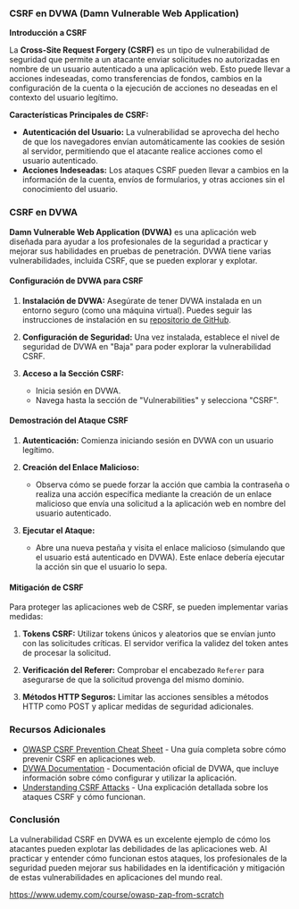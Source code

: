 ### CSRF en DVWA (Damn Vulnerable Web Application)

**Introducción a CSRF**

La **Cross-Site Request Forgery (CSRF)** es un tipo de vulnerabilidad de seguridad que permite a un atacante enviar solicitudes no autorizadas en nombre de un usuario autenticado a una aplicación web. Esto puede llevar a acciones indeseadas, como transferencias de fondos, cambios en la configuración de la cuenta o la ejecución de acciones no deseadas en el contexto del usuario legítimo.

**Características Principales de CSRF:**
- **Autenticación del Usuario:** La vulnerabilidad se aprovecha del hecho de que los navegadores envían automáticamente las cookies de sesión al servidor, permitiendo que el atacante realice acciones como el usuario autenticado.
- **Acciones Indeseadas:** Los ataques CSRF pueden llevar a cambios en la información de la cuenta, envíos de formularios, y otras acciones sin el conocimiento del usuario.

### CSRF en DVWA

**Damn Vulnerable Web Application (DVWA)** es una aplicación web diseñada para ayudar a los profesionales de la seguridad a practicar y mejorar sus habilidades en pruebas de penetración. DVWA tiene varias vulnerabilidades, incluida CSRF, que se pueden explorar y explotar.

#### Configuración de DVWA para CSRF

1. **Instalación de DVWA:** Asegúrate de tener DVWA instalada en un entorno seguro (como una máquina virtual). Puedes seguir las instrucciones de instalación en su [repositorio de GitHub](https://github.com/digininja/DVWA).

2. **Configuración de Seguridad:** Una vez instalada, establece el nivel de seguridad de DVWA en "Baja" para poder explorar la vulnerabilidad CSRF.

3. **Acceso a la Sección CSRF:**
   - Inicia sesión en DVWA.
   - Navega hasta la sección de "Vulnerabilities" y selecciona "CSRF".

#### Demostración del Ataque CSRF

1. **Autenticación:** Comienza iniciando sesión en DVWA con un usuario legítimo.

2. **Creación del Enlace Malicioso:**
   - Observa cómo se puede forzar la acción que cambia la contraseña o realiza una acción específica mediante la creación de un enlace malicioso que envía una solicitud a la aplicación web en nombre del usuario autenticado.

3. **Ejecutar el Ataque:**
   - Abre una nueva pestaña y visita el enlace malicioso (simulando que el usuario está autenticado en DVWA). Este enlace debería ejecutar la acción sin que el usuario lo sepa.

#### Mitigación de CSRF

Para proteger las aplicaciones web de CSRF, se pueden implementar varias medidas:

1. **Tokens CSRF:** Utilizar tokens únicos y aleatorios que se envían junto con las solicitudes críticas. El servidor verifica la validez del token antes de procesar la solicitud.

2. **Verificación del Referer:** Comprobar el encabezado `Referer` para asegurarse de que la solicitud provenga del mismo dominio.

3. **Métodos HTTP Seguros:** Limitar las acciones sensibles a métodos HTTP como POST y aplicar medidas de seguridad adicionales.

### Recursos Adicionales

- [OWASP CSRF Prevention Cheat Sheet](https://cheatsheetseries.owasp.org/cheatsheets/Cross_Site_Request_Forgery_Prevention_Cheat_Sheet.html) - Una guía completa sobre cómo prevenir CSRF en aplicaciones web.
- [DVWA Documentation](http://www.dvwa.co.uk/) - Documentación oficial de DVWA, que incluye información sobre cómo configurar y utilizar la aplicación.
- [Understanding CSRF Attacks](https://owasp.org/www-community/attacks/csrf) - Una explicación detallada sobre los ataques CSRF y cómo funcionan.

### Conclusión

La vulnerabilidad CSRF en DVWA es un excelente ejemplo de cómo los atacantes pueden explotar las debilidades de las aplicaciones web. Al practicar y entender cómo funcionan estos ataques, los profesionales de la seguridad pueden mejorar sus habilidades en la identificación y mitigación de estas vulnerabilidades en aplicaciones del mundo real.





https://www.udemy.com/course/owasp-zap-from-scratch